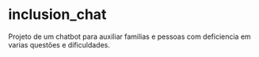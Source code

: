 # inclusion_chat
Projeto de um chatbot para auxiliar familias e pessoas com deficiencia em varias questões e dificuldades. 
